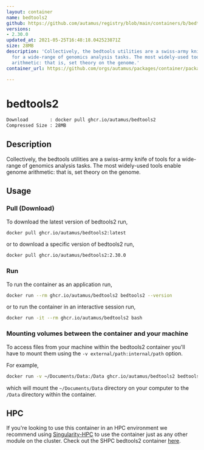 ```yaml
---
layout: container
name: bedtools2
github: https://github.com/autamus/registry/blob/main/containers/b/bedtools2/spack.yaml
versions:
- 2.30.0
updated_at: 2021-05-25T16:48:18.042523871Z
size: 28MB
description: 'Collectively, the bedtools utilities are a swiss-army knife of tools
  for a wide-range of genomics analysis tasks. The most widely-used tools enable genome
  arithmetic: that is, set theory on the genome.'
container_url: https://github.com/orgs/autamus/packages/container/package/bedtools2

---
```

# bedtools2
```bash 
Download        : docker pull ghcr.io/autamus/bedtools2
Compressed Size : 28MB
```

## Description
Collectively, the bedtools utilities are a swiss-army knife of tools for a wide-range of genomics analysis tasks. The most widely-used tools enable genome arithmetic: that is, set theory on the genome.

## Usage
### Pull (Download)
To download the latest version of bedtools2 run,

```bash
docker pull ghcr.io/autamus/bedtools2:latest
```

or to download a specific version of bedtools2 run,

```bash
docker pull ghcr.io/autamus/bedtools2:2.30.0
```
### Run
To run the container as an application run,
```bash
docker run --rm ghcr.io/autamus/bedtools2 bedtools2 --version
```

or to run the container in an interactive session run,
```bash
docker run -it --rm ghcr.io/autamus/bedtools2 bash
```

### Mounting volumes between the container and your machine
To access files from your machine within the bedtools2 container you'll have to mount them using the `-v external/path:internal/path` option.

For example,
```bash
docker run -v ~/Documents/Data:/Data ghcr.io/autamus/bedtools2 bedtools2 /Data/myData.csv
```
which will mount the `~/Documents/Data` directory on your computer to the `/Data` directory within the container.

## HPC
If you're looking to use this container in an HPC environment we recommend using [Singularity-HPC](https://singularity-hpc.readthedocs.io) to use the container just as any other module on the cluster. Check out the SHPC bedtools2 container [here](https://singularityhub.github.io/singularity-hpc/r/ghcr.io-autamus-bedtools2/).